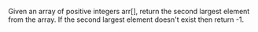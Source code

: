Given an array of positive integers arr[], return the second largest element from the array. If the second largest element doesn't exist then return -1.
